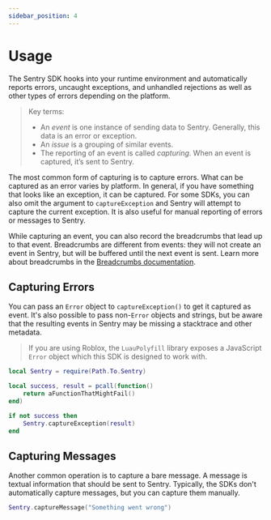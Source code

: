 ```yaml
---
sidebar_position: 4
---
```


# Usage

The Sentry SDK hooks into your runtime environment and automatically reports errors, uncaught exceptions, and unhandled
rejections as well as other types of errors depending on the platform.

> Key terms:
>
> - An *event* is one instance of sending data to Sentry. Generally, this data is an error or exception.
> - An *issue* is a grouping of similar events.
> - The reporting of an event is called *capturing*. When an event is captured, it’s sent to Sentry.

The most common form of capturing is to capture errors. What can be captured as an error varies by platform. In general,
if you have something that looks like an exception, it can be captured. For some SDKs, you can also omit the argument to
`captureException` and Sentry will attempt to capture the current exception. It is also useful for manual reporting of
errors or messages to Sentry.

While capturing an event, you can also record the breadcrumbs that lead up to that event. Breadcrumbs are different from
events: they will not create an event in Sentry, but will be buffered until the next event is sent. Learn more about
breadcrumbs in the [Breadcrumbs documentation](/docs/enriching-events/breadcrumbs).

## Capturing Errors

You can pass an `Error` object to `captureException()` to get it captured as event. It's also possible to pass
non-`Error` objects and strings, but be aware that the resulting events in Sentry may be missing a stacktrace and other
metadata.

> If you are using Roblox, the `LuauPolyfill` library exposes a JavaScript `Error` object which this SDK is designed to
> work with.

```lua
local Sentry = require(Path.To.Sentry)

local success, result = pcall(function()
    return aFunctionThatMightFail()
end)

if not success then
    Sentry.captureException(result)
end
```

## Capturing Messages

Another common operation is to capture a bare message. A message is textual information that should be sent to Sentry.
Typically, the SDKs don't automatically capture messages, but you can capture them manually.

```lua
Sentry.captureMessage("Something went wrong")
```
